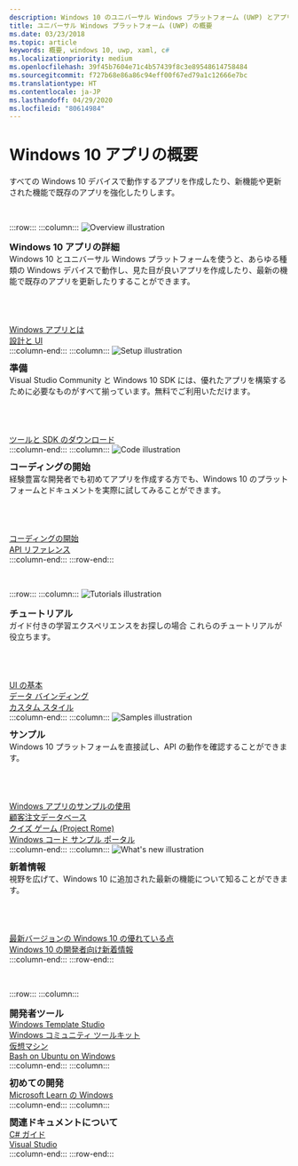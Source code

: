 ```yaml
---
description: Windows 10 のユニバーサル Windows プラットフォーム (UWP) とアプリ開発の概要について説明します。
title: ユニバーサル Windows プラットフォーム (UWP) の概要
ms.date: 03/23/2018
ms.topic: article
keywords: 概要, windows 10, uwp, xaml, c#
ms.localizationpriority: medium
ms.openlocfilehash: 39f45b7604e71c4b57439f8c3e89548614758484
ms.sourcegitcommit: f727b68e86a86c94eff00f67ed79a1c12666e7bc
ms.translationtype: HT
ms.contentlocale: ja-JP
ms.lasthandoff: 04/29/2020
ms.locfileid: "80614984"
---
```

# <a name="get-started-with-windows-10-apps"></a>Windows 10 アプリの概要

すべての Windows 10 デバイスで動作するアプリを作成したり、新機能や更新された機能で既存のアプリを強化したりします。

<br/>

:::row:::
    :::column:::
        <img src="https://docs.microsoft.com/media/illustrations/biztalk-developer-documentation-1.svg" alt="Overview illustration" />
        <h3 style="margin-top: 10px; margin-bottom: 0px">Windows 10 アプリの詳細</h3>
        <p style="margin-top: 0px; margin-bottom: 50px">Windows 10 とユニバーサル Windows プラットフォームを使うと、あらゆる種類の Windows デバイスで動作し、見た目が良いアプリを作成したり、最新の機能で既存のアプリを更新したりすることができます。</p>
        <br>
        <a href="//docs.microsoft.com/windows/uwp/get-started/universal-application-platform-guide">Windows アプリとは</a><br/>
        <a href="//developer.microsoft.com/windows/apps/design">設計と UI</a><br/>
    :::column-end:::
    :::column:::
        <img src="https://docs.microsoft.com/media/illustrations/biztalk-host-integration-install-configure.svg" alt="Setup illustration" />
        <h3 style="margin-top: 10px; margin-bottom: 0px">準備</h3>
        <p style="margin-top: 0px; margin-bottom: 50px">Visual Studio Community と Windows 10 SDK には、優れたアプリを構築するために必要なものがすべて揃っています。無料でご利用いただけます。</p>
        <br>
        <a href="//docs.microsoft.com/windows/uwp/get-started/get-set-up">ツールと SDK のダウンロード</a><br/>
    :::column-end:::
    :::column:::
        <img src="https://docs.microsoft.com/media/illustrations/team-services-dev-ops-test.svg" alt="Code illustration" />
        <h3 style="margin-top: 10px; margin-bottom: 0px">コーディングの開始</h3>
        <p style="margin-top: 0px; margin-bottom: 50px">経験豊富な開発者でも初めてアプリを作成する方でも、Windows 10 のプラットフォームとドキュメントを実際に試してみることができます。</p>
        <br>
        <a href="//docs.microsoft.com/windows/uwp/get-started/create-uwp-apps">コーディングの開始</a><br/>
        <a href="//docs.microsoft.com/uwp/">API リファレンス</a><br/>
    :::column-end:::
:::row-end:::

<br/>

:::row:::
    :::column:::
        <img src="https://docs.microsoft.com/media/illustrations/biztalk-get-started-get-started.svg" alt="Tutorials illustration" />
        <h3 style="margin-top: 10px; margin-bottom: 0px">チュートリアル</h3>
        <p style="margin-top: 0px; margin-bottom: 50px">ガイド付きの学習エクスペリエンスをお探しの場合 これらのチュートリアルが役立ちます。</p>
        <br>
        <a href="//docs.microsoft.com/windows/uwp/design/basics/xaml-basics-ui">UI の基本</a><br/>
        <a href="//docs.microsoft.com/windows/uwp/data-binding/xaml-basics-data-binding">データ バインディング</a><br/>
        <a href="//docs.microsoft.com/windows/uwp/design/basics/xaml-basics-style">カスタム スタイル</a><br/>
    :::column-end:::
    :::column:::
        <img src="https://docs.microsoft.com/media/illustrations/biztalk-get-started-scenarios.svg" alt="Samples illustration" />
        <h3 style="margin-top: 10px; margin-bottom: 0px">サンプル</h3>
        <p style="margin-top: 0px; margin-bottom: 50px">Windows 10 プラットフォームを直接試し、API の動作を確認することができます。</p>
        <br>
        <a href="//docs.microsoft.com/windows/uwp/get-started/get-uwp-app-samples">Windows アプリのサンプルの使用</a><br/>
        <a href="//github.com/Microsoft/Windows-appsample-customers-orders-database">顧客注文データベース</a><br/>
        <a href="//github.com/Microsoft/Windows-appsample-remote-system-sessions">クイズ ゲーム (Project Rome)</a><br/>
        <a href="//developer.microsoft.com/windows/samples">Windows コード サンプル ポータル</a><br/>
    :::column-end:::
    :::column:::
        <img src="https://docs.microsoft.com/media/illustrations/ms365enterprise-partner-news-2.svg" alt="What's new illustration" />
        <h3 style="margin-top: 10px; margin-bottom: 0px">新着情報</h3>
        <p style="margin-top: 0px; margin-bottom: 50px">視野を広げて、Windows 10 に追加された最新の機能について知ることができます。</p>
        <br>
        <a href="//developer.microsoft.com/windows/windows-10-for-developers">最新バージョンの Windows 10 の優れている点</a><br/>
        <a href="//docs.microsoft.com/windows/uwp/whats-new/windows-10-version-latest">Windows 10 の開発者向け新着情報</a><br/>
    :::column-end:::
:::row-end:::

<br/>

:::row:::
    :::column:::
        <h3 style="margin-top: 10px; margin-bottom: 0px">開発者ツール</h3>
        <a href="https://github.com/Microsoft/WindowsTemplateStudio/">Windows Template Studio</a><br/>
        <a href="//docs.microsoft.com/windows/uwpcommunitytoolkit/">Windows コミュニティ ツールキット</a><br/>
        <a href="//developer.microsoft.com/windows/downloads/virtual-machines">仮想マシン</a><br/>
        <a href="//docs.microsoft.com/windows/wsl/about">Bash on Ubuntu on Windows</a><br/>
    :::column-end:::
    :::column:::
        <h3 style="margin-top: 10px; margin-bottom: 0px">初めての開発</h3>
        <a href="//docs.microsoft.com/learn/browse/?products=windows&resource_type=module">Microsoft Learn の Windows</a><br/>
    :::column-end:::
    :::column:::
        <h3 style="margin-top: 10px; margin-bottom: 0px">関連ドキュメントについて</h3>
        <a href="//docs.microsoft.com/dotnet/csharp/">C# ガイド</a><br/>
        <a href="//docs.microsoft.com/visualstudio/ide/">Visual Studio</a><br/>
    :::column-end:::
:::row-end:::
